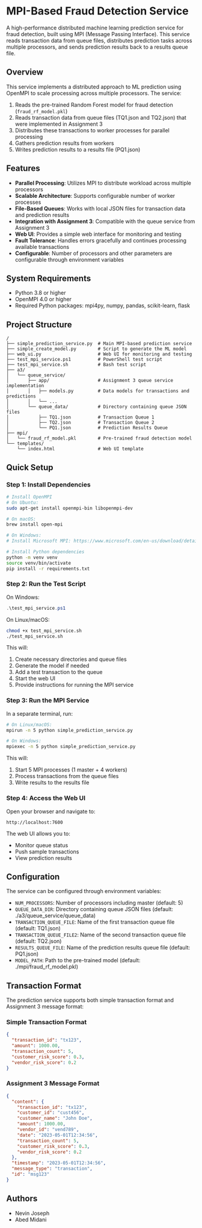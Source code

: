 # MPI-Based Fraud Detection Service

A high-performance distributed machine learning prediction service for fraud detection, built using MPI (Message Passing Interface). This service reads transaction data from queue files, distributes prediction tasks across multiple processors, and sends prediction results back to a results queue file.

## Overview

This service implements a distributed approach to ML prediction using OpenMPI to scale processing across multiple processors. The service:

1. Reads the pre-trained Random Forest model for fraud detection (`fraud_rf_model.pkl`)
2. Reads transaction data from queue files (TQ1.json and TQ2.json) that were implemented in Assignment 3
3. Distributes these transactions to worker processes for parallel processing
4. Gathers prediction results from workers
5. Writes prediction results to a results file (PQ1.json)

## Features

- **Parallel Processing**: Utilizes MPI to distribute workload across multiple processors
- **Scalable Architecture**: Supports configurable number of worker processes
- **File-Based Queues**: Works with local JSON files for transaction data and prediction results
- **Integration with Assignment 3**: Compatible with the queue service from Assignment 3
- **Web UI**: Provides a simple web interface for monitoring and testing
- **Fault Tolerance**: Handles errors gracefully and continues processing available transactions
- **Configurable**: Number of processors and other parameters are configurable through environment variables

## System Requirements

- Python 3.8 or higher
- OpenMPI 4.0 or higher
- Required Python packages: mpi4py, numpy, pandas, scikit-learn, flask

## Project Structure

```
/
├── simple_prediction_service.py  # Main MPI-based prediction service
├── simple_create_model.py        # Script to generate the ML model
├── web_ui.py                     # Web UI for monitoring and testing
├── test_mpi_service.ps1          # PowerShell test script
├── test_mpi_service.sh           # Bash test script
├── a3/
│   └── queue_service/
│       ├── app/                  # Assignment 3 queue service implementation
│       │   ├── models.py         # Data models for transactions and predictions
│       │   └── ...
│       └── queue_data/           # Directory containing queue JSON files
│           ├── TQ1.json          # Transaction Queue 1
│           ├── TQ2.json          # Transaction Queue 2
│           └── PQ1.json          # Prediction Results Queue
├── mpi/
│   └── fraud_rf_model.pkl        # Pre-trained fraud detection model
└── templates/
    └── index.html                # Web UI template
```

## Quick Setup

### Step 1: Install Dependencies

```bash
# Install OpenMPI
# On Ubuntu:
sudo apt-get install openmpi-bin libopenmpi-dev

# On macOS:
brew install open-mpi

# On Windows:
# Install Microsoft MPI: https://www.microsoft.com/en-us/download/details.aspx?id=57467

# Install Python dependencies
python -m venv venv
source venv/bin/activate
pip install -r requirements.txt
```

### Step 2: Run the Test Script

On Windows:
```powershell
.\test_mpi_service.ps1
```

On Linux/macOS:
```bash
chmod +x test_mpi_service.sh
./test_mpi_service.sh
```

This will:
1. Create necessary directories and queue files
2. Generate the model if needed
3. Add a test transaction to the queue
4. Start the web UI
5. Provide instructions for running the MPI service

### Step 3: Run the MPI Service

In a separate terminal, run:

```bash
# On Linux/macOS:
mpirun -n 5 python simple_prediction_service.py

# On Windows:
mpiexec -n 5 python simple_prediction_service.py
```

This will:
1. Start 5 MPI processes (1 master + 4 workers)
2. Process transactions from the queue files
3. Write results to the results file

### Step 4: Access the Web UI

Open your browser and navigate to:
```
http://localhost:7600
```

The web UI allows you to:
- Monitor queue status
- Push sample transactions
- View prediction results

## Configuration

The service can be configured through environment variables:

- `NUM_PROCESSORS`: Number of processors including master (default: 5)
- `QUEUE_DATA_DIR`: Directory containing queue JSON files (default: ./a3/queue_service/queue_data)
- `TRANSACTION_QUEUE_FILE`: Name of the first transaction queue file (default: TQ1.json)
- `TRANSACTION_QUEUE_FILE2`: Name of the second transaction queue file (default: TQ2.json)
- `RESULTS_QUEUE_FILE`: Name of the prediction results queue file (default: PQ1.json)
- `MODEL_PATH`: Path to the pre-trained model (default: ./mpi/fraud_rf_model.pkl)

## Transaction Format

The prediction service supports both simple transaction format and Assignment 3 message format:

### Simple Transaction Format
```json
{
  "transaction_id": "tx123",
  "amount": 1000.00,
  "transaction_count": 5,
  "customer_risk_score": 0.3,
  "vendor_risk_score": 0.2
}
```

### Assignment 3 Message Format
```json
{
  "content": {
    "transaction_id": "tx123",
    "customer_id": "cust456",
    "customer_name": "John Doe",
    "amount": 1000.00,
    "vendor_id": "vend789",
    "date": "2023-05-01T12:34:56",
    "transaction_count": 5,
    "customer_risk_score": 0.3,
    "vendor_risk_score": 0.2
  },
  "timestamp": "2023-05-01T12:34:56",
  "message_type": "transaction",
  "id": "msg123"
}
```

## Authors
- Nevin Joseph
- Abed Midani

